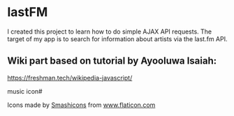 # lastFM

I created this project to learn how to do simple AJAX API requests.
The target of my app is to search for information about artists via the last.fm API.


## Wiki part based on tutorial by Ayooluwa Isaiah:

https://freshman.tech/wikipedia-javascript/



music icon#
<div>Icons made by <a href="https://www.flaticon.com/authors/smashicons" title="Smashicons">Smashicons</a> from <a href="https://www.flaticon.com/"             title="Flaticon">www.flaticon.com</a></div>
